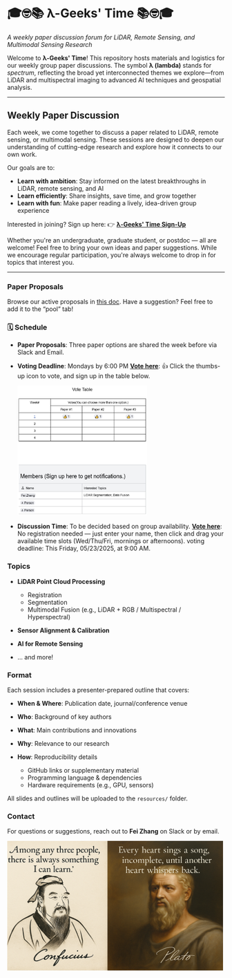 # 🎓🤓📚 λ-Geeks' Time 📚🤓🎓

*A weekly paper discussion forum for LiDAR, Remote Sensing, and Multimodal Sensing Research*

Welcome to **λ-Geeks' Time**! This repository hosts materials and logistics for our weekly group paper discussions. The symbol **λ (lambda)** stands for *spectrum*, reflecting the broad yet interconnected themes we explore—from LiDAR and multispectral imaging to advanced AI techniques and geospatial analysis.


---

## Weekly Paper Discussion

Each week, we come together to discuss a paper related to LiDAR, remote sensing, or multimodal sensing. These sessions are designed to deepen our understanding of cutting-edge research and explore how it connects to our own work.

Our goals are to:

* **Learn with ambition**: Stay informed on the latest breakthroughs in LiDAR, remote sensing, and AI
* **Learn efficiently**: Share insights, save time, and grow together
* **Learn with fun**: Make paper reading a lively, idea-driven group experience

Interested in joining? Sign up here:
👉 [**λ-Geeks' Time Sign-Up**](https://docs.google.com/document/d/1qtEVUmaqrHbyZwN6tZVJzuS0EeOU4mtVxyJrCBGTMvU/edit?tab=t.mds9qz7e29is#bookmark=id.msxv37lwb7ma)

Whether you're an undergraduate, graduate student, or postdoc — all are welcome!
Feel free to bring your own ideas and paper suggestions. While we encourage regular participation, you're always welcome to drop in for topics that interest you.

---

### Paper Proposals

Browse our active proposals in [this doc](https://docs.google.com/document/d/1qtEVUmaqrHbyZwN6tZVJzuS0EeOU4mtVxyJrCBGTMvU/edit?tab=t.0).
Have a suggestion? Feel free to add it to the “pool” tab!


### 🗓️ Schedule

* **Paper Proposals**: Three paper options are shared the week before via Slack and Email.

* **Voting Deadline**: Mondays by 6:00 PM
  [**Vote here**](https://docs.google.com/document/d/1qtEVUmaqrHbyZwN6tZVJzuS0EeOU4mtVxyJrCBGTMvU/edit?tab=t.mds9qz7e29is):
  👍 Click the thumbs-up icon to vote, and sign up in the table below.

  <img src="resources/Vote_sign_up.jpg" width="300" height="300">

* **Discussion Time**: To be decided based on group availability.
  [**Vote here**](https://www.when2meet.com/?30671185-vrTcK):
  No registration needed — just enter your name, then click and drag your available time slots (Wed/Thu/Fri, mornings or afternoons). voting deadline: This Friday, 05/23/2025, at 9:00 AM.



### Topics

* **LiDAR Point Cloud Processing**

  * Registration
  * Segmentation
  * Multimodal Fusion (e.g., LiDAR + RGB / Multispectral / Hyperspectral)
* **Sensor Alignment & Calibration**
* **AI for Remote Sensing**
* ... and more!



### Format

Each session includes a presenter-prepared outline that covers:

* **When & Where**: Publication date, journal/conference venue
* **Who**: Background of key authors
* **What**: Main contributions and innovations
* **Why**: Relevance to our research
* **How**: Reproducibility details

  * GitHub links or supplementary material
  * Programming language & dependencies
  * Hardware requirements (e.g., GPU, sensors)

All slides and outlines will be uploaded to the `resources/` folder.

### Contact

For questions or suggestions, reach out to **Fei Zhang** on Slack or by email.

<img src="resources/confucious_plato_maxims.png" width="500" height="300">



